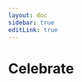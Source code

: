 ```yaml
---
layout: doc
sidebar: true
editLink: true
---
```


# Celebrate

<ani-celebrate/>

<script setup lang="ts">
import { reactive } from 'vue';
import { AniCelebrate } from "../../../dist";

// const componentProps = reactive([
//   {
//     type: 'circle',
//     show: true,
//   }, {
//     type: 'incomplete-circle',
//     show: true,
//   }
// ]);
</script>

<style>
@import '../../../dist/style.css'
</style>

